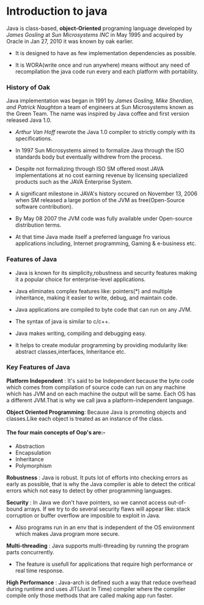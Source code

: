# Introduction to java
Java is class-based, **object-Oriented** programing language developed by *James Gosling* at *Sun Microsystems INC* in May 1995 and acquired by Oracle in Jan 27, 2010 it was known by oak earlier.

- It is designed to have as few implementation dependencies as possible.

- It is WORA(write once and run anywhere) means without any need of recompilation the java code run every and each platform with portability.

### History of Oak

Java implementation was began in 1991 by *James Gosling, Mike Sherdian, and Patrick Naughton* a team of engineers at Sun Microsystems known as the Green Team. The name was inspired by Java coffee and first version released Java 1.0.
- *Arthur Van Hoff* rewrote the Java 1.0 compiler to strictly comply with its specifications.
- In 1997 Sun Microsystems aimed to formalize Java through the ISO standards body but eventually withdrew from the process.

- Despite not formalizing through ISO SM offered most JAVA implementations at no cost earning revenue by licensing specialized products such as the JAVA Enterprise System.

- A significant milestone in JAVA's history occured on November 13, 2006 when SM released a large portion of the JVM as free(Open-Source software contribution).

- By May 08 2007 the JVM code was fully available under Open-source distribution terms.

- At that time Java made itself a preferred language fro various applications including, Internet programming, Gaming & e-business etc.

### Features of Java
- Java is known for its simplicity,robustness and security features making it a popular choice for enterprise-level applications.

- Java eliminates complex features like: pointers(*) and multiple inheritance, making it easier to write, debug, and maintain code.

- Java applications are compiled to byte code that can run on any JVM.

- The syntax of java is similar to c/c++.

- Java makes writing, compiling and debugging easy.

- It helps to create modular programming by providing modularity like: abstract classes,interfaces, Inheritance etc.


### Key Features of Java
**Platform Independent** :
It's said to be Independent because the byte code which comes from compilation of source code can run on any machine which has JVM and on each machine the output will be same.
Each OS has a different JVM.That is why we call java a platform-independent language.

**Object Oriented Programming**:
Because Java is promoting objects and classes.Like each object is treated as an instance of the class.
#### The four main concepts of Oop's are:-
- Abstraction
- Encapsulation
- Inheritance
- Polymorphism


**Robustness** :
Java is robust. It puts lot of efforts into checking errors as early as possible, that is why the Java compiler is able to detect the critical errors which not easy to detect by other programming languages.

**Security** :
In Java we don't have pointers, so we cannot access out-of-bound arrays. If we try to do several security flaws will appear like: stack corruption or buffer overflow are imposible to exploit in Java.
- Also programs run in an env that is independent of the OS environment which makes Java program more secure.

**Multi-threading** :
Java supports multi-threading by running the program parts concurrently.
- The feature is usefull for applications that require high performance or real time response.

 **High Performance** : 
Java-arch is defined such a way that reduce overhead during runtime and uses JIT(Just In Time) compiler where the compiler compile only those methods that are called making app run faster.
